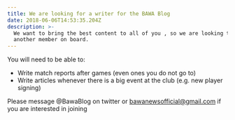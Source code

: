 ```yaml
---
title: We are looking for a writer for the BAWA Blog
date: 2018-06-06T14:53:35.204Z
description: >-
  We want to bring the best content to all of you , so we are looking to bring
  another member on board.
---
```

You will need to be able to:

* Write match reports after games (even ones you do not go to)
* Write articles whenever there is a big event at the club (e.g. new player signing)

Please message @BawaBlog on twitter or bawanewsofficial@gmail.com if you are interested in joining
